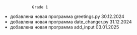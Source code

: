                  Grade 1
- добавлена новая программа greetings.py 30.12.2024
- добавлена новая программа date_changer.py 31.12.2024
- добавлена новая программа add_input 03.01.2025
